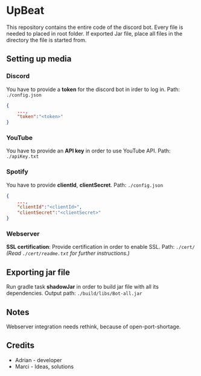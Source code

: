# UpBeat

This repository contains the entire code of the discord bot. Every file is needed to placed in root folder. If exported Jar file, place all files in the directory the file is started from.

## Setting up media

### Discord

You have to provide a __token__ for the discord bot in irder to log in. Path: `./config.json`

```json
{
    ...,
    "token":"<token>"
}
```

### YouTube

You have to provide an __API key__ in order to use YouTube API. Path: `./apiKey.txt`

### Spotify

You have to provide __clientId__, __clientSecret__. Path: `./config.json`

```json
{
    ...,
    "clientId":"<clientId>",
    "clientSecret":"<clientSecret>"
}
```

### Webserver

__SSL certification__: Provide certification in order to enable SSL. Path: `./cert/` <br>
_(Read `./cert/readme.txt` for further instructions.)_

## Exporting jar file

Run gradle task __shadowJar__ in order to build jar file with all its dependencies. Output path: `./build/libs/Bot-all.jar`

## Notes

Webserver integration needs rethink, because of open-port-shortage.

## Credits

- Adrian - developer
- Marci - Ideas, solutions